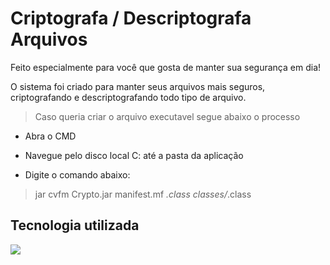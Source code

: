 # Criptografa / Descriptografa Arquivos

Feito especialmente para você que gosta de manter sua segurança em dia!

O sistema foi criado para manter seus arquivos mais seguros, criptografando e descriptografando todo tipo de arquivo.

> Caso queria criar o arquivo executavel segue abaixo o processo

- Abra o CMD

- Navegue pelo disco local C: até a pasta da aplicação

- Digite o comando abaixo:

> jar cvfm Crypto.jar manifest.mf *.class classes/*.class


## Tecnologia utilizada
<img align="left" src="https://raw.githubusercontent.com/Caio-Ruiz-Romanato/Encrypt-Descrypt-Files/main/logo-java-256.png"/>
